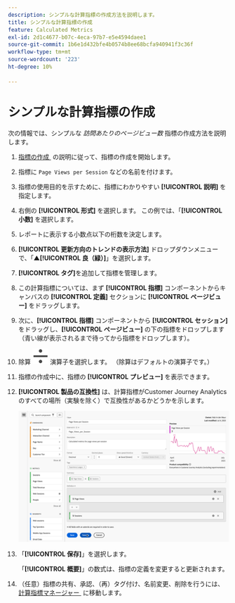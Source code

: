 ```yaml
---
description: シンプルな計算指標の作成方法を説明します。
title: シンプルな計算指標の作成
feature: Calculated Metrics
exl-id: 2d1c4677-b07c-4eca-97b7-e5e4594daee1
source-git-commit: 1b6e1d432bfe4b0574b8ee68bcfa940941f3c36f
workflow-type: tm+mt
source-wordcount: '223'
ht-degree: 10%

---
```


# シンプルな計算指標の作成

次の情報では、シンプルな *訪問あたりのページビュー数* 指標の作成方法を説明します。

1. [&#x200B; 指標の作成 &#x200B;](/help/components/calc-metrics/cm-workflow/cm-build-metrics.md) の説明に従って、指標の作成を開始します。
1. 指標に `Page Views per Session` などの名前を付けます。
1. 指標の使用目的を示すために、指標にわかりやすい **[!UICONTROL 説明]** を指定します。
1. 右側の **[!UICONTROL 形式]** を選択します。 この例では、「**[!UICONTROL 小数]** を選択します。
1. レポートに表示する小数点以下の桁数を決定します。
1. **[!UICONTROL 更新方向のトレンドの表示方法]** ドロップダウンメニューで、「▲**[!UICONTROL 良（緑）]**」を選択します。
1. **[!UICONTROL タグ]**&#x200B;を追加して指標を管理します。
1. この計算指標については、まず **[!UICONTROL 指標]** コンポーネントからキャンバスの **[!UICONTROL 定義]** セクションに **[!UICONTROL ページビュー]** をドラッグします。
1. 次に、**[!UICONTROL 指標]** コンポーネントから **[!UICONTROL セッション]** をドラッグし、**[!UICONTROL ページビュー]** の下の指標をドロップします（青い線が表示されるまで待ってから指標をドロップします）。
1. 除算 ![&#x200B; 除算 &#x200B;](/help/assets/icons/Divide.svg) 演算子を選択します。 （除算はデフォルトの演算子です。）
1. 指標の作成中に、指標の **[!UICONTROL プレビュー]** を表示できます。
1. **[!UICONTROL 製品の互換性]** は、計算指標がCustomer Journey Analyticsのすべての場所（実験を除く）で互換性があるかどうかを示します。

   ![&#x200B; 簡易計算指標 &#x200B;](assets/simple-calculated-metric.png)
1. 「**[!UICONTROL 保存]**」を選択します。

   「**[!UICONTROL 概要]**」の数式は、指標の定義を変更すると更新されます。

1. （任意）指標の共有、承認、（再）タグ付け、名前変更、削除を行うには、[&#x200B; 計算指標マネージャー &#x200B;](/help/components/calc-metrics/cm-workflow/cm-manager.md) に移動します。


